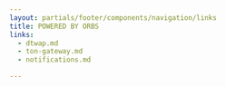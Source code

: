 ```yaml
---
layout: partials/footer/components/navigation/links
title: POWERED BY ORBS
links:
  - dtwap.md
  - ton-gateway.md
  - notifications.md

---
```


